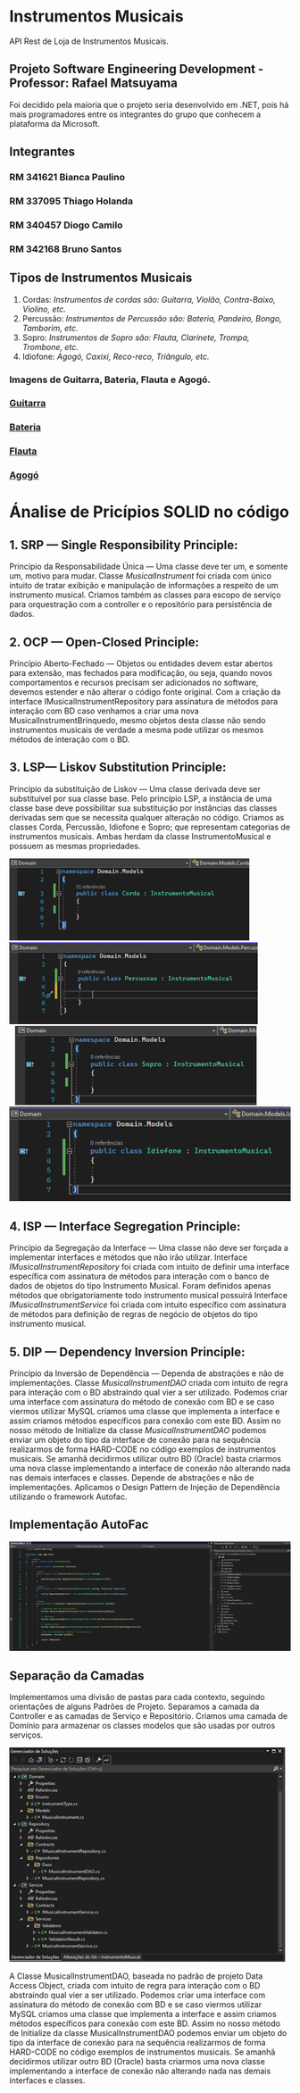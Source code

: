 # Instrumentos Musicais
API Rest de Loja de Instrumentos Musicais.

## Projeto Software Engineering Development - Professor: Rafael Matsuyama
Foi decidido pela maioria que o projeto seria desenvolvido em .NET, pois há mais programadores entre os integrantes do grupo que conhecem a plataforma da Microsoft.

## Integrantes

### RM 341621 Bianca Paulino
### RM 337095 Thiago Holanda
### RM 340457 Diogo Camilo
### RM 342168 Bruno Santos

## Tipos de Instrumentos Musicais

1. Cordas: *Instrumentos de cordas são: Guitarra, Violão, Contra-Baixo, Violino, etc.*
2. Percussão: *Instrumentos de Percussão são: Bateria, Pandeiro, Bongo, Tamborim, etc.*
3. Sopro: *Instrumentos de Sopro são: Flauta, Clarinete, Trompa, Trombone, etc.*
4. Idiofone: *Agogó, Caxixi, Reco-reco, Triângulo, etc.*

### Imagens de Guitarra, Bateria, Flauta e Agogó.

### [Guitarra](https://pt.wikipedia.org/wiki/Guitarra)

### [Bateria](https://www.madeinbrazil.com.br/produto/bateria-completa-action-sp525-bk-turbo-preto-bk-71428)

### [Flauta](https://pt.wikipedia.org/wiki/Flauta)

### [Agogó](https://en.wikipedia.org/wiki/Agog%C3%B4)

# Ánalise de Pricípios SOLID no código

## 1. SRP — Single Responsibility Principle:
Princípio da Responsabilidade Única — Uma classe deve ter um, e somente um, motivo para mudar.
Classe *MusicalInstrument* foi criada com único intuito de tratar exibição e manipulação de informações a respeito de um instrumento musical. Criamos também as classes para escopo de serviço para orquestração com a controller e o repositório para persistência de dados.

## 2. OCP — Open-Closed Principle:​
Princípio Aberto-Fechado — Objetos ou entidades devem estar abertos para extensão, mas fechados para modificação, ou seja, quando novos comportamentos e recursos precisam ser adicionados no software, devemos estender e não alterar o código fonte original.
Com a criação da interface IMusicalInstrumentRepository para assinatura de métodos para interação com BD caso venhamos a criar uma nova MusicalInstrumentBrinquedo, mesmo objetos desta classe não sendo instrumentos musicais de verdade a mesma pode utilizar os mesmos métodos de interação com o BD.
## 3. LSP— Liskov Substitution Principle:
Princípio da substituição de Liskov — Uma classe derivada deve ser substituível por sua classe base.
Pelo princípio LSP, a instância de uma classe base deve possibilitar sua substituição por instâncias das classes derivadas sem que se necessita qualquer alteração no código.
Criamos as classes Corda, Percussão, Idiofone e Sopro; que representam categorias de instrumentos musicais. Ambas herdam da classe InstrumentoMusical e possuem as mesmas propriedades.

![image](assets/imagens/classe_corda.PNG)
![image](assets/imagens/classe_percussao.PNG)
![image](assets/imagens/classe_sopro.PNG)
![image](assets/imagens/classe_idiofone.PNG)

## 4. ISP — Interface Segregation Principle:
Princípio da Segregação da Interface — Uma classe não deve ser forçada a implementar interfaces e métodos que não irão utilizar.
Interface *IMusicalInstrumentRepository* foi criada com intuito de definir uma interface específica com assinatura de métodos para interação com o banco de dados de objetos do tipo Instrumento Musical. Foram definidos apenas métodos que obrigatoriamente todo instrumento musical possuirá
Interface *IMusicalInstrumentService* foi criada com intuito específico com assinatura de métodos para definição de regras de negócio de objetos do tipo instrumento musical.

## 5. DIP — Dependency Inversion Principle:
Princípio da Inversão de Dependência — Dependa de abstrações e não de implementações.
Classe *MusicalInstrumentDAO* criada com intuito de regra para interação com o BD abstraindo qual vier a ser utilizado. Podemos criar uma interface com assinatura do método de conexão com BD e se caso viermos utilizar MySQL criamos uma classe que implementa a interface e assim criamos métodos específicos para conexão com este BD. Assim no nosso método de Initialize da classe *MusicalInstrumentDAO* podemos enviar um objeto do tipo da interface de conexão para na sequência realizarmos de forma HARD-CODE no código exemplos de instrumentos musicais. Se amanhã decidirmos utilizar outro BD (Oracle) basta criarmos uma nova classe implementando a interface de conexão não alterando nada nas demais interfaces e classes.
Depende de abstrações e não de implementações.
Aplicamos o Design Pattern de Injeção de Dependência utilizando o framework Autofac.


## Implementação AutoFac

![image](assets/imagens/configuracao_autofac.png)

## Separação da Camadas

Implementamos uma divisão de pastas para cada contexto, seguindo orientações de alguns Padrões de Projeto. Separamos a camada da Controller e as camadas de Serviço e Repositório. Criamos uma camada de Domínio para armazenar os classes modelos que são usadas por outros serviços.

![image](assets/imagens/pastas_solucao.png)

A Classe MusicalInstrumentDAO, baseada no padrão de projeto Data Access Object, criada com intuito de regra para interação com o BD abstraindo qual vier a ser utilizado. Podemos criar uma interface com assinatura do método de conexão com BD e se caso viermos utilizar MySQL criamos uma classe que implementa a interface e assim criamos métodos específicos para conexão com este BD. Assim no nosso método de Initialize da classe MusicalInstrumentDAO podemos enviar um objeto do tipo da interface de conexão para na sequência realizarmos de forma HARD-CODE no código exemplos de instrumentos musicais. Se amanhã decidirmos utilizar outro BD (Oracle) basta criarmos uma nova classe implementando a interface de conexão não alterando nada nas demais interfaces e classes.
